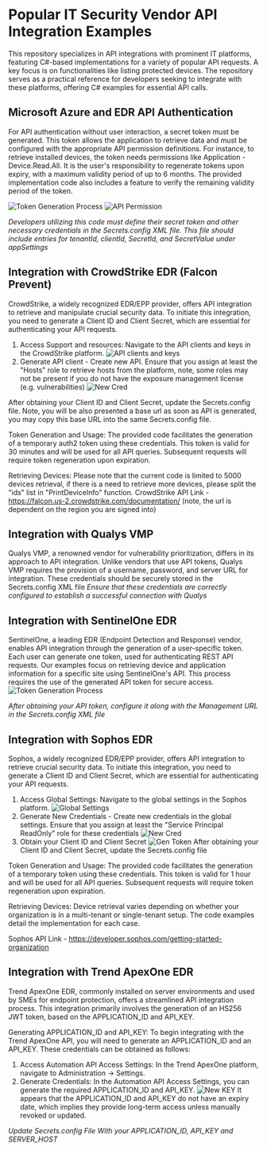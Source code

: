 # Popular IT Security Vendor API Integration Examples
This repository specializes in API integrations with prominent IT platforms, featuring C#-based implementations for a variety of popular API requests. A key focus is on functionalities like listing protected devices. The repository serves as a practical reference for developers seeking to integrate with these platforms, offering C# examples for essential API calls.

## Microsoft Azure and EDR API Authentication
For API authentication without user interaction, a secret token must be generated. This token allows the application to retrieve data and must be configured with the appropriate API permission definitions. For instance, to retrieve installed devices, the token needs permissions like Application - Device.Read.All. It is the user's responsibility to regenerate tokens upon expiry, with a maximum validity period of up to 6 months. The provided implementation code also includes a feature to verify the remaining validity period of the token.

![Token Generation Process](https://github.com/smgorelik/API-Integration-Examples/blob/main/MicrosoftGraph/2023-12-24%2017_23_35-Graph%20Python%20quick%20start%20-%20Microsoft%20Entra%20admin%20center.png)
![API Permission](https://github.com/smgorelik/API-Integration-Examples/blob/main/MicrosoftGraph/2023-12-24%2017_25_42-Graph%20Python%20quick%20start%20-%20Microsoft%20Entra%20admin%20center.png)

_Developers utilizing this code must define their secret token and other necessary credentials in the Secrets.config XML file. This file should include entries for tenantId, clientId, SecretId, and SecretValue under appSettings_

## Integration with CrowdStrike EDR (Falcon Prevent)
CrowdStrike, a widely recognized EDR/EPP provider, offers API integration to retrieve and manipulate crucial security data. To initiate this integration, you need to generate a Client ID and Client Secret, which are essential for authenticating your API requests.
1. Access Support and resources: Navigate to the API clients and keys in the CrowdStrike platform.
![API clients and keys](https://github.com/smgorelik/API-Integration-Examples/blob/main/CrowdStrike/FindAPI.PNG)
2. Generate API client - Create new API. Ensure that you assign at least the "Hosts" role to retrieve hosts from the platform, note, some roles may not be present if you do not have the exposure management license (e.g. vulnerabilities)
![New Cred](https://github.com/smgorelik/API-Integration-Examples/blob/main/CrowdStrike/CreateAPI.PNG)

After obtaining your Client ID and Client Secret, update the Secrets.config file. Note, you will be also presented a base url as soon as API is generated, you may copy this base URL into the same Secrets.config file.

Token Generation and Usage:
The provided code facilitates the generation of a temporary auth2 token using these credentials. This token is valid for 30 minutes and will be used for all API queries. Subsequent requests will require token regeneration upon expiration.

Retrieving Devices:
Please note that the current code is limited to 5000 devices retrieval, if there is a need to retrieve more devices, please split the "ids" list in "PrintDeviceInfo" function. 
CrowdStrike API Link - https://falcon.us-2.crowdstrike.com/documentation/ (note, the url is dependent on the region you are signed into)

## Integration with Qualys VMP
Qualys VMP, a renowned vendor for vulnerability prioritization, differs in its approach to API integration. Unlike vendors that use API tokens, Qualys VMP requires the provision of a username, password, and server URL for integration. These credentials should be securely stored in the Secrets.config XML file
_Ensure that these credentials are correctly configured to establish a successful connection with Qualys_

## Integration with SentinelOne EDR
SentinelOne, a leading EDR (Endpoint Detection and Response) vendor, enables API integration through the generation of a user-specific token. Each user can generate one token, used for authenticating REST API requests.
Our examples focus on retrieving device and application information for a specific site using SentinelOne's API. This process requires the use of the generated API token for secure access.
![Token Generation Process](https://github.com/smgorelik/API-Integration-Examples/blob/main/SentinelOne/Gen_Token.png)

_After obtaining your API token, configure it along with the Management URL in the Secrets.config XML file_

## Integration with Sophos EDR
Sophos, a widely recognized EDR/EPP provider, offers API integration to retrieve crucial security data. To initiate this integration, you need to generate a Client ID and Client Secret, which are essential for authenticating your API requests.
1. Access Global Settings: Navigate to the global settings in the Sophos platform.
![Global Settings](https://github.com/smgorelik/API-Integration-Examples/blob/main/Sophos/Get_API.png)
2. Generate New Credentials - Create new credentials in the global settings. Ensure that you assign at least the "Service Principal ReadOnly" role for these credentials
![New Cred](https://github.com/smgorelik/API-Integration-Examples/blob/main/Sophos/Gen_Token.png)
3. Obtain your Client ID and Client Secret
![Gen Token](https://github.com/smgorelik/API-Integration-Examples/blob/main/Sophos/Token.png)
After obtaining your Client ID and Client Secret, update the Secrets.config file

Token Generation and Usage:
The provided code facilitates the generation of a temporary token using these credentials. This token is valid for 1 hour and will be used for all API queries. Subsequent requests will require token regeneration upon expiration.

Retrieving Devices:
Device retrieval varies depending on whether your organization is in a multi-tenant or single-tenant setup. The code examples detail the implementation for each case.

Sophos API Link - https://developer.sophos.com/getting-started-organization

## Integration with Trend ApexOne EDR
Trend ApexOne EDR, commonly installed on server environments and used by SMEs for endpoint protection, offers a streamlined API integration process. This integration primarily involves the generation of an HS256 JWT token, based on the APPLICATION_ID and API_KEY.

Generating APPLICATION_ID and API_KEY:
To begin integrating with the Trend ApexOne API, you will need to generate an APPLICATION_ID and an API_KEY. These credentials can be obtained as follows:
1. Access Automation API Access Settings: In the Trend ApexOne platform, navigate to Administration -> Settings.
2. Generate Credentials: In the Automation API Access Settings, you can generate the required APPLICATION_ID and API_KEY.
![New KEY](https://github.com/smgorelik/API-Integration-Examples/blob/main/TrendApexOne/Get_API_KEY.png)
It appears that the APPLICATION_ID and API_KEY do not have an expiry date, which implies they provide long-term access unless manually revoked or updated.


_Update Secrets.config File With your APPLICATION_ID, API_KEY and SERVER_HOST_ 
